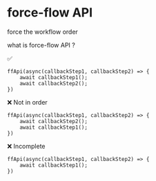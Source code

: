 # force-flow API
force the workflow order

what is force-flow API ?

:white_check_mark:
```
ffApi(async(callbackStep1, callbackStep2) => {
    await callbackStep1();
    await callbackStep2();
})
```
:x:
Not in order
```
ffApi(async(callbackStep1, callbackStep2) => {
    await callbackStep2();
    await callbackStep1();
})
```
:x:
Incomplete
```
ffApi(async(callbackStep1, callbackStep2) => {
    await callbackStep1();
})
```
